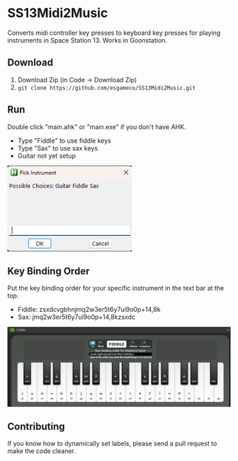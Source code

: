 # SS13Midi2Music

Converts midi controller key presses to keyboard key presses for playing instruments in Space Station 13. Works in Goonstation.

## Download

1. Download Zip (in Code -> Download Zip)
2. `git clone https://github.com/esgameco/SS13Midi2Music.git`

## Run

Double click "main.ahk" or "main.exe" if you don't have AHK.

- Type "Fiddle" to use fiddle keys
- Type "Sax" to use sax keys
- Guitar not yet setup

![PickInstrument](Assets/Images/PickInstrument.png)

## Key Binding Order

Put the key binding order for your specific instrument in the text bar at the top.

- Fiddle: zsxdcvgbhnjmq2w3er5t6y7ui9o0p+14,8k
- Sax: jmq2w3er5t6y7ui9o0p+14,8kzsxdc

![Fiddle](Assets/Images/Fiddle.png)

## Contributing

If you know how to dynamically set labels, please send a pull request to make the code cleaner.